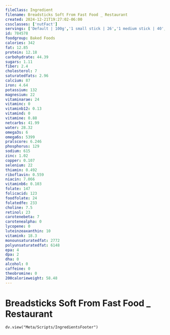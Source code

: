```yaml
---
fileClass: Ingredient
filename: Breadsticks Soft From Fast Food _ Restaurant
created: 2024-12-21T19:27:02-06:00
cssclasses: ['nutFact']
servings: ['Default | 100g','1 small stick | 26','1 medium stick | 40','1 large stick | 50','1 garlic knot | 34']
id: 784578
foodgroup: Baked Foods
calories: 342
fat: 12.85
protein: 12.18
carbohydrate: 44.39
sugars: 1.11
fiber: 2.4
cholesterol: 7
saturatedfats: 2.96
calcium: 87
iron: 4.64
potassium: 132
magnesium: 22
vitaminarae: 24
vitaminc: 0
vitaminb12: 0.13
vitamind: 0
vitamine: 0.88
netcarbs: 41.99
water: 28.32
omega3s: 6
omega6s: 5399
pralscore: 6.246
phosphorus: 129
sodium: 615
zinc: 1.02
copper: 0.107
selenium: 22
thiamin: 0.492
riboflavin: 0.559
niacin: 7.066
vitaminb6: 0.103
folate: 147
folicacid: 123
foodfolate: 24
folatedfe: 233
choline: 7.5
retinol: 23
carotenebeta: 7
carotenealpha: 0
lycopene: 0
luteinzeaxanthin: 10
vitamink: 18.3
monounsaturatedfat: 2772
polyunsaturatedfat: 6148
epa: 4
dpa: 2
dha: 0
alcohol: 0
caffeine: 0
theobromine: 0
200calorieweight: 58.48
---
```


# Breadsticks Soft From Fast Food _ Restaurant

```dataviewjs
dv.view("Meta/Scripts/IngredientsFooter")
```
